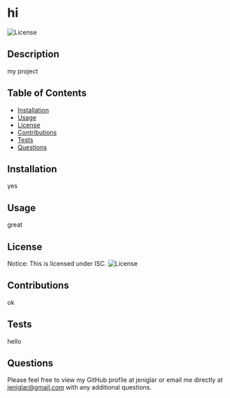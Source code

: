 # hi
![License](https://img.shields.io/static/v1?label=ISC&message=license&color=red)


## Description 
my project


## Table of Contents
- [Installation](##Installation)
- [Usage](##Usage)
- [License](##License)
- [Contributions](##Contributions)
- [Tests](##Tests)
- [Questions](##Questions) 
  

## Installation
yes


## Usage
great

## License
Notice: This is licensed under ISC.
![License](https://img.shields.io/static/v1?label=ISC&message=license&color=red)

## Contributions 
ok

## Tests 
hello

## Questions
Please feel free to view my GitHub profile at jeniglar or email me directly at jeniglar@gmail.com with any additional questions.